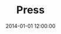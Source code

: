 ---
layout: press
title: Press
date: 2014-01-01 12:00:00
showInNavigation: true
order: 5
showCategory: press
---